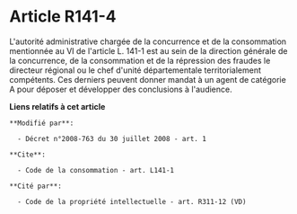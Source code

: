 # Article R141-4

L'autorité administrative chargée de la concurrence et de la consommation mentionnée au VI de l'article L. 141-1 est au sein
de la direction générale de la concurrence, de la consommation et de la répression des fraudes le directeur régional ou le
chef d'unité départementale territorialement compétents. Ces derniers peuvent donner mandat à un agent de catégorie A pour
déposer et développer des conclusions à l'audience.

**Liens relatifs à cet article**

	**Modifié par**:

	  - Décret n°2008-763 du 30 juillet 2008 - art. 1

	**Cite**:

	  - Code de la consommation - art. L141-1

	**Cité par**:

	  - Code de la propriété intellectuelle - art. R311-12 (VD)
